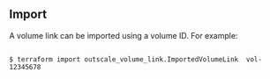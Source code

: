 ## Import

A volume link can be imported using a volume ID. For example:

```

$ terraform import outscale_volume_link.ImportedVolumeLink  vol-12345678

```